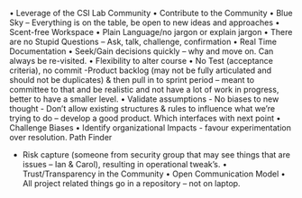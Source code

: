 •	Leverage of the CSI Lab Community
•	Contribute to the Community
•	Blue Sky – Everything is on the table, be open to new ideas and approaches
•	Scent-free Workspace
•	Plain Language/no jargon or explain jargon
•	There are no Stupid Questions – Ask, talk, challenge, confirmation
•	Real Time Documentation
•	Seek/Gain decisions quickly – why and move on.  Can always be re-visited.
•	Flexibility to alter course
•	No Test (acceptance criteria), no commit
  -Product backlog (may not be fully articulated and should not be duplicates) & then pull in to sprint period – meant to committee to
  that and be realistic and not have a lot of work in progress, better to have a smaller level.
•	Validate assumptions - No biases to new thought - Don’t allow existing structures & rules to influence what we’re trying to do 
  – develop a good product.  Which interfaces with next point
•	Challenge Biases
•	Identify organizational Impacts - favour experimentation over resolution.  Path Finder 
  - Risk capture (someone from security group that may see things that are issues – Ian & Carol), resulting in operational tweak’s.
•	Trust/Transparency in the Community 
•	Open Communication Model
•	All project related things go in a repository – not on laptop.  
